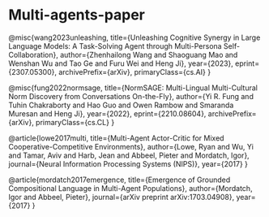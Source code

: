 # Multi-agents-paper

@misc{wang2023unleashing,
      title={Unleashing Cognitive Synergy in Large Language Models: A Task-Solving Agent through Multi-Persona Self-Collaboration}, 
      author={Zhenhailong Wang and Shaoguang Mao and Wenshan Wu and Tao Ge and Furu Wei and Heng Ji},
      year={2023},
      eprint={2307.05300},
      archivePrefix={arXiv},
      primaryClass={cs.AI}
}

@misc{fung2022normsage,
      title={NormSAGE: Multi-Lingual Multi-Cultural Norm Discovery from Conversations On-the-Fly}, 
      author={Yi R. Fung and Tuhin Chakraborty and Hao Guo and Owen Rambow and Smaranda Muresan and Heng Ji},
      year={2022},
      eprint={2210.08604},
      archivePrefix={arXiv},
      primaryClass={cs.CL}
}

@article{lowe2017multi,
  title={Multi-Agent Actor-Critic for Mixed Cooperative-Competitive Environments},
  author={Lowe, Ryan and Wu, Yi and Tamar, Aviv and Harb, Jean and Abbeel, Pieter and Mordatch, Igor},
  journal={Neural Information Processing Systems (NIPS)},
  year={2017}
}

@article{mordatch2017emergence,
  title={Emergence of Grounded Compositional Language in Multi-Agent Populations},
  author={Mordatch, Igor and Abbeel, Pieter},
  journal={arXiv preprint arXiv:1703.04908},
  year={2017}
}



